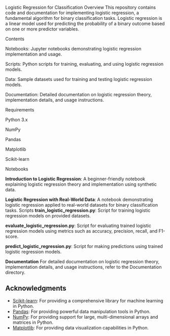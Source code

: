 Logistic Regression for Classification
Overview
This repository contains code and documentation for implementing logistic regression, a fundamental algorithm for binary classification tasks. Logistic regression is a linear model used for predicting the probability of a binary outcome based on one or more predictor variables.

Contents

Notebooks: Jupyter notebooks demonstrating logistic regression implementation and usage.

Scripts: Python scripts for training, evaluating, and using logistic regression models.

Data: Sample datasets used for training and testing logistic regression models.

Documentation: Detailed documentation on logistic regression theory, implementation details, and usage instructions.

Requirements

Python 3.x

NumPy

Pandas

Matplotlib

Scikit-learn

Notebooks

**Introduction to Logistic Regression**: A beginner-friendly notebook explaining logistic regression theory and implementation using synthetic data.

**Logistic Regression with Real-World Data**: A notebook demonstrating logistic regression applied to real-world datasets for binary classification tasks.
Scripts
**train_logistic_regression.py**: Script for training logistic regression models on provided datasets.

**evaluate_logistic_regression.py**: Script for evaluating trained logistic regression models using metrics such as accuracy, precision, recall, and F1-score.

**predict_logistic_regression.py**: Script for making predictions using trained logistic regression models.

**Documentation**
For detailed documentation on logistic regression theory, implementation details, and usage instructions, refer to the Documentation directory.

## Acknowledgments

- [Scikit-learn](https://scikit-learn.org/): For providing a comprehensive library for machine learning in Python.
- [Pandas](https://pandas.pydata.org/): For providing powerful data manipulation tools in Python.
- [NumPy](https://numpy.org/): For providing support for large, multi-dimensional arrays and matrices in Python.
-  [Matplotlib](https://matplotlib.org/): For providing data visualization capabilities in Python.
